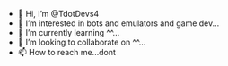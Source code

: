 - 👋 Hi, I’m @TdotDevs4
- 👀 I’m interested in bots and emulators and game dev...
- 🌱 I’m currently learning ^^...
- 💞️ I’m looking to collaborate on ^^...
- 📫 How to reach me...dont

<!---
TdotDevs4/TdotDevs4 is a ✨ special ✨ repository because its `README.md` (this file) appears on your GitHub profile.
You can click the Preview link to take a look at your changes.
--->
